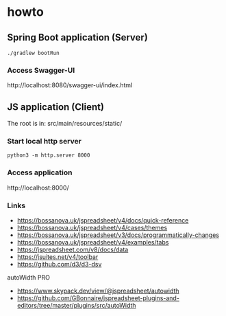 # howto


## Spring Boot application (Server)

```
./gradlew bootRun
```

### Access Swagger-UI
http://localhost:8080/swagger-ui/index.html

## JS application (Client)

The root is in:
src/main/resources/static/

### Start local http server
```
python3 -m http.server 8000
```

### Access application
http://localhost:8000/

### Links
- https://bossanova.uk/jspreadsheet/v4/docs/quick-reference
- https://bossanova.uk/jspreadsheet/v4/cases/themes
- https://bossanova.uk/jspreadsheet/v3/docs/programmatically-changes
- https://bossanova.uk/jspreadsheet/v4/examples/tabs
- https://jspreadsheet.com/v8/docs/data
- https://jsuites.net/v4/toolbar
- https://github.com/d3/d3-dsv

autoWidth PRO
- https://www.skypack.dev/view/@jspreadsheet/autowidth
- https://github.com/GBonnaire/jspreadsheet-plugins-and-editors/tree/master/plugins/src/autoWidth
